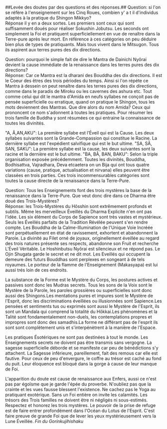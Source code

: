 ##Levée des doutes par des questions et des réponses.##
Question: si l'on se réfère à l'enseignement sur les Cinq Roues, combien y' a t il d'individus adaptés à la pratique du Shingon Mikkyo?   
Réponse il y en a deux sortes. Les premiers sont ceux qui sont suffisamment doués pour réaliser Sokushin Jobutsu. Les seconds ont simplement la Foi et pratiquent superficiellement en vue de renaître dans la Terre-pure après leur mort. En référence à ces catégories on peu déduire bien plus de types de pratiquants. Mais tous vivent dans le Mitsugon. Tous ils aspirent aux terres pures des dix directions.

Question: pourquoi le simple fait de dire le Mantra de Dainichi Nyôrai devient la cause immédiate de la renaissance dans les terres pures des dix directions?   
Réponse: Car ce Mantra est la dharani des Bouddha des dix directions. Il est le Coeur des êtres des trois périodes du temps. Ainsi si l'on répéte ce Mantra à dessein on peut renaître dans les terres pures des dix directions, comme dans le paradis de Miroku ou les cavernes des ashura etc. Tout comme celui qui dit le mantra d'Amida en neufs syllabes ne conçoit pas de pensée superficielle ou erratique, quand on pratique le Shingon, tous les mots deviennent des Mantras. Que dire alors du nom Amida? Ceux qui prononcent ce nom s'adonnent à toutes les pratiques. Pour résumer les trois famille de Buddha y sont résumées ce qui entraine la connaissance de toutes les divinités.

"A, Â,AN,AKU": La première syllabe est l’Éveil qui est la Cause. Les deux syllabes suivantes sont la Grande-Compassion qui constitue le Racine. La dernière syllabe est l'expédient salvifique qui est le but ultime.
"SA, SÂ, SAN, SAKU": La première syllabe est la cause, les deux suivantes sont la racine et la dernière est le but ultime.
"BA, BÂ, BAN, BAKU": Selon la triple organisation exposée précédemment.
Toutes les divinités, Bouddha, Bodhisattva, Vajradhara, Deva etcaetera on un Bija qui ont tous quatre variations (cause, pratique, actualisation et nirvana) elles peuvent être classées en trois parties. Ces trois incommensurables catégories sont toutes la cause directe de la renaissance dans la Terre-Pure.

Question: Tous les Enseignements font des trois mystères la base de la renaissance dans la Terre-Pure. Que veut donc dire dans ce Dharma être doué des Trois-Mystères?   
Réponse: les Trois-Mystères du Hôsshin sont extrêmement profonds et subtils. Même les merveilleux Éveillés du Dharma Explicite n'en ont pas l'idée. Les six élément du Corps de Sapience sont très vastes et mystérieux. Seuls les Éveillés parfaits de la Tradition Révélée peuvent s'en rendre compte. Les Bouddha de la Calme-Illumination de l'Unique Voie Incréée sont perpétuellement en état de ravissement, exhortent et abandonnent la Parole. La divinité au Filet orné de joyaux, originellement éveillée au regard des trois natures   présente ses respects, abandonne son Fruit et recherche L’Éveil Véritable. Le Hoshinbutsu Nyôrai est silencieux et ne répond pas. Le Ojin Shugata garde le secret et ne dit mot. Les Eveillés qui occupent la demeure des futurs Bouddhas sont perplexes en songeant à de tels royaumes. Le porteur de la flamme de l'Enseignement (Makasyapa) est lui aussi trés loin de ces endroits.

La substance de la Forme est le Mystère du Corps, les postures actives et passives sont donc les Mudras secrets. Tous les sons de la Voix sont le Mystère de la Parole, les paroles grossières ou superficielles sont donc aussi des Shingons.Les mentations pures et impures sont le Mystère de l'Esprit, donc les discriminations éveillées ou illusionnées sont Sapience.Les pensées et sentiments tus ou exprimés sont aussi le Mystère de l'Esprit, ils sont un Mandala qui comprend la totalité du Hôkkai.Les phénomènes et la Talité sont fondamentalement non-duels, les contemplations propres et impropres sont donc des samadhis.La forme ne différant pas de l'esprit ils sont sont complètement unis et s'interpénètrent à la manière de l'Espace.

Les pratiques Ésotériques ne sont pas destinées à tout le monde. Les Enseignements secrets ne doivent pas être transmis sans vergogne. La sagesse superficielle déborde et se manifeste car peu de bénédictions s'y attachent. La Sagesse inférieure, pareillement, fait des remous car elle est fautive. Pour ceux de peu d'envergure, le coffre au trésor est caché au fond du puit. Leur éloquence est bloqué dans la gorge à cause de leur manque de Foi.

L'apparition du doute est cause de renaissance aux Enfers, aussi ce n'est pas par égoïsme que je garde l'épée du proverbe. N'oubliez pas que la crainte et les vues fausse blessent l'existence. Ne cachez pas le Yoga au pratiquant exotérique. Sans un Foi entière on invite les calamités. Les trésors des Trois familles ne doivent être ni négligés ni sous-estimés. Respectez et honorez les trois mystères. Le pouvoir de la prise de refuge est de faire entrer profondément dans l'Océan du Lotus de l'Esprit. C'est faire preuve de grande Foi que de lever les yeux mystérieusement vers la Lune Éveillée.
*Fin du Gorinkujihishaku*
